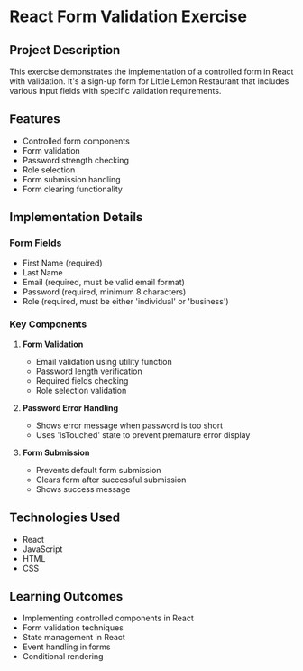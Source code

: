 # React Form Validation Exercise

## Project Description
This exercise demonstrates the implementation of a controlled form in React with validation. It's a sign-up form for Little Lemon Restaurant that includes various input fields with specific validation requirements.

## Features
- Controlled form components
- Form validation
- Password strength checking
- Role selection
- Form submission handling
- Form clearing functionality

## Implementation Details

### Form Fields
- First Name (required)
- Last Name
- Email (required, must be valid email format)
- Password (required, minimum 8 characters)
- Role (required, must be either 'individual' or 'business')

### Key Components
1. **Form Validation**
   - Email validation using utility function
   - Password length verification
   - Required fields checking
   - Role selection validation

2. **Password Error Handling**
   - Shows error message when password is too short
   - Uses 'isTouched' state to prevent premature error display

3. **Form Submission**
   - Prevents default form submission
   - Clears form after successful submission
   - Shows success message

## Technologies Used
- React
- JavaScript
- HTML
- CSS

## Learning Outcomes
- Implementing controlled components in React
- Form validation techniques
- State management in React
- Event handling in forms
- Conditional rendering
